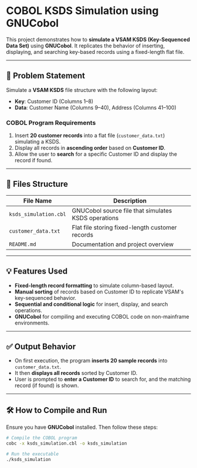# COBOL KSDS Simulation using GNUCobol

This project demonstrates how to **simulate a VSAM KSDS (Key-Sequenced Data Set)** using **GNUCobol**. It replicates the behavior of inserting, displaying, and searching key-based records using a fixed-length flat file.

---

## 📝 Problem Statement

Simulate a **VSAM KSDS** file structure with the following layout:

- **Key**: Customer ID (Columns 1–8)  
- **Data**: Customer Name (Columns 9–40), Address (Columns 41–100)

### COBOL Program Requirements

1. Insert **20 customer records** into a flat file (`customer_data.txt`) simulating a KSDS.
2. Display all records in **ascending order** based on **Customer ID**.
3. Allow the user to **search** for a specific Customer ID and display the record if found.

---

## 📁 Files Structure

| File Name              | Description                                                        |
|------------------------|--------------------------------------------------------------------|
| `ksds_simulation.cbl`  | GNUCobol source file that simulates KSDS operations               |
| `customer_data.txt`    | Flat file storing fixed-length customer records                   |
| `README.md`            | Documentation and project overview                                |

---

## 💡 Features Used

- **Fixed-length record formatting** to simulate column-based layout.
- **Manual sorting** of records based on Customer ID to replicate VSAM's key-sequenced behavior.
- **Sequential and conditional logic** for insert, display, and search operations.
- **GNUCobol** for compiling and executing COBOL code on non-mainframe environments.

---

## ✅ Output Behavior

- On first execution, the program **inserts 20 sample records** into `customer_data.txt`.
- It then **displays all records** sorted by Customer ID.
- User is prompted to **enter a Customer ID** to search for, and the matching record (if found) is shown.

---

## 🛠 How to Compile and Run

Ensure you have **GNUCobol** installed. Then follow these steps:

```bash
# Compile the COBOL program
cobc -x ksds_simulation.cbl -o ksds_simulation

# Run the executable
./ksds_simulation